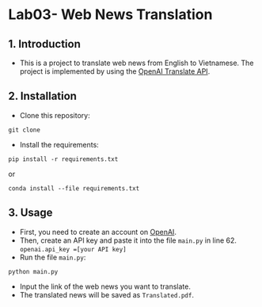 # Lab03- Web News Translation
## 1. Introduction
- This is a project to translate web news from English to Vietnamese. The project is implemented by using the [OpenAI Translate API](https://platform.openai.com/account/api-keys).
## 2. Installation
- Clone this repository:
```
git clone
```
- Install the requirements:
```
pip install -r requirements.txt
```
or
```
conda install --file requirements.txt
```
## 3. Usage
- First, you need to create an account on [OpenAI](https://beta.openai.com/).
- Then, create an API key and paste it into the file `main.py` in line 62. `openai.api_key =[your API key]`
- Run the file `main.py`:
```
python main.py
```
- Input the link of the web news you want to translate.
- The translated news will be saved as `Translated.pdf`.